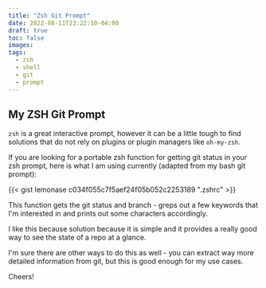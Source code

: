 ```yaml
---
title: "Zsh Git Prompt"
date: 2022-08-11T23:22:10-04:00
draft: true
toc: false
images:
tags:
  - zsh
  - shell
  - git
  - prompt
---
```


## My ZSH Git Prompt

`zsh` is a great interactive prompt, however it can be a little tough to find
solutions that do not rely on plugins or plugin managers like `oh-my-zsh`.

If you are looking for a portable zsh function for getting git status in
your zsh prompt, here is what I am using currently (adapted from my bash git prompt):

{{< gist lemonase c034f055c7f5aef24f05b052c2253189 ".zshrc" >}}

This function gets the git status and branch - greps out a few keywords that
I'm interested in and prints out some characters accordingly.

I like this because solution because it is simple and it provides a really good
way to see the state of a repo at a glance.

I'm sure there are other ways to do this as well - you can extract way more detailed
information from git, but this is good enough for my use cases.

Cheers!
